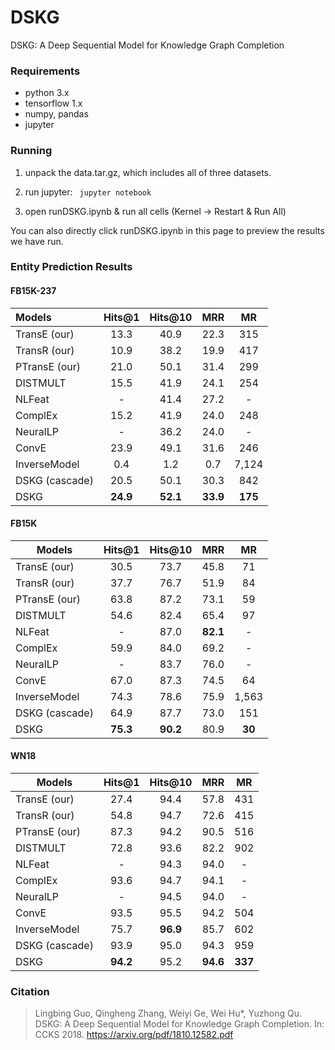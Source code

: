 # DSKG

DSKG: A Deep Sequential Model for Knowledge Graph Completion

### Requirements

* python 3.x
* tensorflow 1.x
* numpy, pandas
* jupyter

### Running

1. unpack the data.tar.gz, which includes all of three datasets.

2. run jupyter:
<code> jupyter notebook </code>

3. open runDSKG.ipynb & run all cells (Kernel -> Restart & Run All)

You can also directly click runDSKG.ipynb in this page to preview the results we have run.

### Entity Prediction Results

#### FB15K-237

| Models         |  Hits@1  |  Hits@10 |    MRR   |    MR   |
|:---------------|:--------:|:--------:|:--------:|:-------:|
| TransE (our)   |   13.3   |   40.9   |   22.3   |   315   |
| TransR (our)   |   10.9   |   38.2   |   19.9   |   417   |
| PTransE (our)  |   21.0   |   50.1   |   31.4   |   299   |
| DISTMULT       |   15.5   |   41.9   |   24.1   |   254   |
| NLFeat         |    \-    |   41.4   |   27.2   |    \-   |
| ComplEx        |   15.2   |   41.9   |   24.0   |   248   |
| NeuralLP       |    \-    |   36.2   |   24.0   |    \-   |
| ConvE          |   23.9   |   49.1   |   31.6   |   246   |
| InverseModel   |    0.4   |    1.2   |    0.7   |  7,124  |
| DSKG (cascade) |   20.5   |   50.1   |   30.3   |   842   |
| DSKG           | **24.9** | **52.1** | **33.9** | **175** |

#### FB15K

| Models         |  Hits@1  |  Hits@10 |    MRR   |   MR   |
|----------------|:--------:|:--------:|:--------:|:------:|
| TransE (our)   |   30.5   |   73.7   |   45.8   |   71   |
| TransR (our)   |   37.7   |   76.7   |   51.9   |   84   |
| PTransE (our)  |   63.8   |   87.2   |   73.1   |   59   |
| DISTMULT       |   54.6   |   82.4   |   65.4   |   97   |
| NLFeat         |    \-    |   87.0   | **82.1** |   \-   |
| ComplEx        |   59.9   |   84.0   |   69.2   |   \-   |
| NeuralLP       |    \-    |   83.7   |   76.0   |   \-   |
| ConvE          |   67.0   |   87.3   |   74.5   |   64   |
| InverseModel   |   74.3   |   78.6   |   75.9   |  1,563 |
| DSKG (cascade) |   64.9   |   87.7   |   73.0   |   151  |
| DSKG           | **75.3** | **90.2** |   80.9   | **30** |

#### WN18

| Models         |  Hits@1  |  Hits@10 |    MRR   |    MR   |
|----------------|:--------:|:--------:|:--------:|:-------:|
| TransE (our)   |   27.4   |   94.4   |   57.8   |   431   |
| TransR (our)   |   54.8   |   94.7   |   72.6   |   415   |
| PTransE (our)  |   87.3   |   94.2   |   90.5   |   516   |
| DISTMULT       |   72.8   |   93.6   |   82.2   |   902   |
| NLFeat         |    \-    |   94.3   |   94.0   |    \-   |
| ComplEx        |   93.6   |   94.7   |   94.1   |    \-   |
| NeuralLP       |    \-    |   94.5   |   94.0   |    \-   |
| ConvE          |   93.5   |   95.5   |   94.2   |   504   |
| InverseModel   |   75.7   | **96.9** |   85.7   |   602   |
| DSKG (cascade) |   93.9   |   95.0   |   94.3   |   959   |
| DSKG           | **94.2** |   95.2   | **94.6** | **337** |

### Citation

> Lingbing Guo, Qingheng Zhang, Weiyi Ge, Wei Hu*, Yuzhong Qu. DSKG: A Deep Sequential Model for Knowledge Graph Completion. In: CCKS 2018. https://arxiv.org/pdf/1810.12582.pdf
